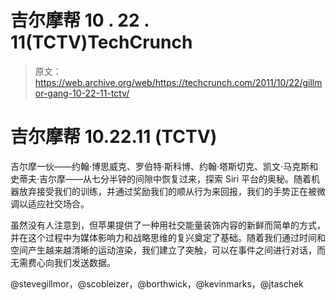 # 吉尔摩帮 10 . 22 . 11(TCTV)TechCrunch

> 原文：<https://web.archive.org/web/https://techcrunch.com/2011/10/22/gillmor-gang-10-22-11-tctv/>

# 吉尔摩帮 10.22.11 (TCTV)

吉尔摩一伙——约翰·博思威克、罗伯特·斯科博、约翰·塔斯切克、凯文·马克斯和史蒂夫·吉尔摩——从七分半钟的间隙中恢复过来，探索 Siri 平台的奥秘。随着机器放弃接受我们的训练，并通过奖励我们的顺从行为来回报，我们的手势正在被微调以适应社交场合。

虽然没有人注意到，但苹果提供了一种用社交能量装饰内容的新鲜而简单的方式，并在这个过程中为媒体影响力和战略思维的复兴奠定了基础。随着我们通过时间和空间产生越来越清晰的运动渲染，我们建立了突触，可以在事件之间进行对话，而无需费心向我们发送数据。

@stevegillmor，@scobleizer，@borthwick，@kevinmarks，@jtaschek